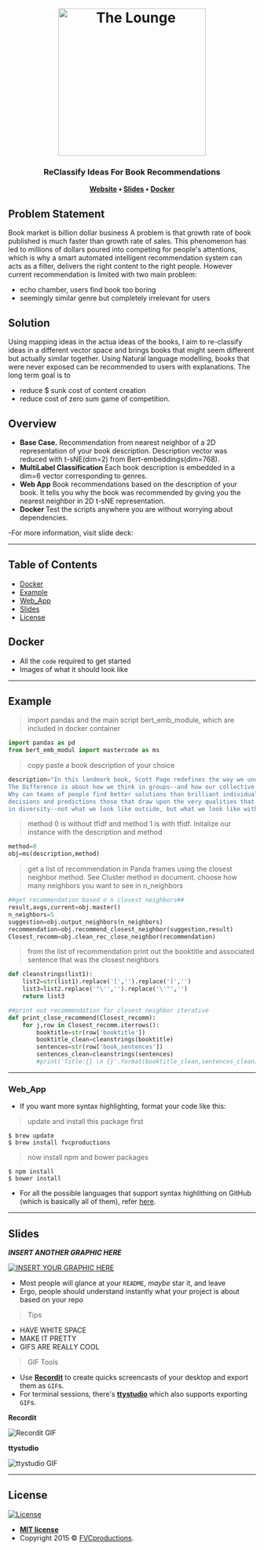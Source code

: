 <h1 align="center">
	<img
		width="300"
		alt="The Lounge"
		src="https://scontent-yyz1-1.xx.fbcdn.net/v/t1.0-9/62200292_10157411681371974_7461257159871823872_n.jpg?_nc_cat=107&_nc_ht=scontent-yyz1-1.xx&oh=c76009347bb601ab5d8cdd894ce0467c&oe=5D80E6C7">
</h1>

<h3 align="center">
	ReClassify Ideas For Book Recommendations
</h3>

<p align="center">
	<strong>
		<a href="http://platoni.city/">Website</a>
		•
		<a href="http://platoni.city/">Slides</a>
		•
		<a href="http://platoni.city/">Docker</a>
	</strong>
</p>


## Problem Statement

Book market is billion dollar business A problem is that growth rate of book published is much faster than growth rate of sales. This phenomenon has led to millions of dollars poured into competing for people's attentions, which is why a smart automated intelligent recommendation system can acts as a filter, delivers the right content to the right people. However current recommendation is limited with two main problem:

- echo chamber, users find book too boring 
- seemingly similar genre but completely irrelevant for users

## Solution
Using mapping ideas in the actua ideas of the books, I aim to re-classify ideas in a different vector space and brings books that might seem different but actually similar together. Using Natural language modelling, books that were never exposed can be recommended to users with explanations. The long term goal is to 

- reduce $ sunk cost of content creation
- reduce cost of zero sum game of competition.

## Overview

* **Base Case.** Recommendation from nearest neighbor of a 2D representation of your book description. Description vector was reduced with t-sNE(dim=2) from Bert-embeddings(dim=768). 
* **MultiLabel Classification** Each book description is embedded in a dim=6 vector corresponding to genres. 
* **Web App** Book recommendations based on the description of your book. It tells you why the book was recommended by giving you the nearest neighbor in 2D t-sNE representation.
* **Docker** Test the scripts anywhere you are without worrying about dependencies. 

-For more information, visit slide deck:  

---

## Table of Contents 


- [Docker](#docker)
- [Example](#example)
- [Web_App](#web_app)
- [Slides](#slides)
- [License](#license)


## Docker

- All the `code` required to get started
- Images of what it should look like

---
## Example 

> import pandas and the main script bert_emb_module, which are included in docker container
```python
import pandas as pd
from bert_emb_modul import mastercode as ms
```
> copy paste a book description of your choice
```python
description="In this landmark book, Scott Page redefines the way we understand ourselves in relation to one another. \
The Difference is about how we think in groups--and how our collective wisdom exceeds the sum of its parts. \
Why can teams of people find better solutions than brilliant individuals working alone? And why are the best group \
decisions and predictions those that draw upon the very qualities that make each of us unique? The answers lie \
in diversity--not what we look like outside, but what we look like within, our distinct tools and abilities."
```
> method 0 is without tfidf and method 1 is with tfidf. Initalize our instance with the description and method
```python
method=0
obj=ms(description,method)
```
> get a list of recommendation in Panda frames using the closest neighbor method. See Cluster method in document.
> choose how many neighbors you want to see in n_neighbors
```python
##get recommendation based o n closest neighbors##
result,avgs,current=obj.master()
n_neighbors=5
suggestion=obj.output_neighbors(n_neighbors)
recommendation=obj.recommend_closest_neighbor(suggestion,result)
Closest_recomm=obj.clean_rec_close_neighbor(recommendation)
```
> from the list of recommendation print out the booktitle and associated sentence that was the closest neighbors
```python
def cleanstrings(list1):
    list2=str(list1).replace('[','').replace(']','')
    list3=list2.replace('"\'','').replace('\'"','')
    return list3

##print out recommendation for closest neighbor iterative
def print_close_recommend(Closest_recomm):
    for j,row in Closest_recomm.iterrows():
        booktitle=str(row['booktitle'])
        booktitle_clean=cleanstrings(booktitle)
        sentences=str(row['book_sentences'])
        sentences_clean=cleanstrings(sentences)
        #print('Title:{} \n {}'.format(booktitle_clean,sentences_clean))

```

---
### Web_App

- If you want more syntax highlighting, format your code like this:

> update and install this package first

```shell
$ brew update
$ brew install fvcproductions
```

> now install npm and bower packages

```shell
$ npm install
$ bower install
```

- For all the possible languages that support syntax highlithing on GitHub (which is basically all of them), refer <a href="https://github.com/github/linguist/blob/master/lib/linguist/languages.yml" target="_blank">here</a>.

---

## Slides

***INSERT ANOTHER GRAPHIC HERE***

[![INSERT YOUR GRAPHIC HERE](http://i.imgur.com/dt8AUb6.png)]()

- Most people will glance at your `README`, *maybe* star it, and leave
- Ergo, people should understand instantly what your project is about based on your repo

> Tips

- HAVE WHITE SPACE
- MAKE IT PRETTY
- GIFS ARE REALLY COOL

> GIF Tools

- Use <a href="http://recordit.co/" target="_blank">**Recordit**</a> to create quicks screencasts of your desktop and export them as `GIF`s.
- For terminal sessions, there's <a href="https://github.com/chjj/ttystudio" target="_blank">**ttystudio**</a> which also supports exporting `GIF`s.

**Recordit**

![Recordit GIF](https://raw.githubusercontent.com/lindseypeng/Reboo/master/pics/webapp.gif)

**ttystudio**

![ttystudio GIF](https://raw.githubusercontent.com/chjj/ttystudio/master/img/example.gif)



---

## License

[![License](http://img.shields.io/:license-mit-blue.svg?style=flat-square)](http://badges.mit-license.org)

- **[MIT license](http://opensource.org/licenses/mit-license.php)**
- Copyright 2015 © <a href="http://fvcproductions.com" target="_blank">FVCproductions</a>.
